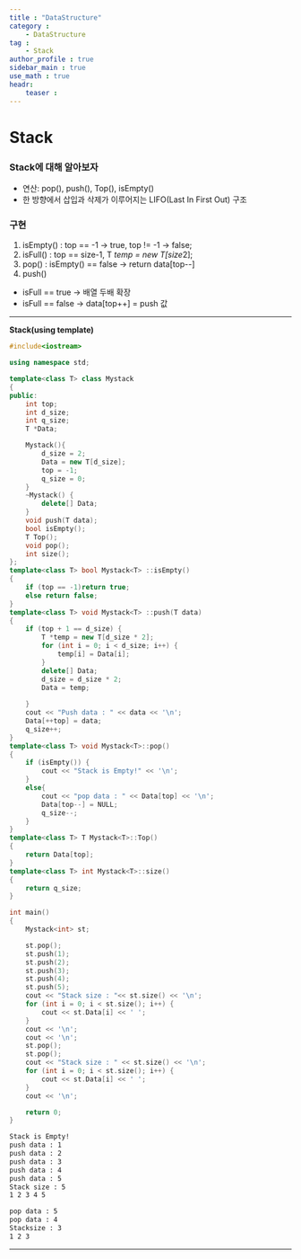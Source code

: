 ```yaml
---
title : "DataStructure"
category :
    - DataStructure
tag :
    - Stack
author_profile : true
sidebar_main : true
use_math : true
headr:
    teaser : 
---
```


# Stack

### Stack에 대해 알아보자

- 연산: pop(), push(), Top(), isEmpty()
- 한 방향에서 삽입과 삭제가 이루어지는 LIFO(Last In First Out) 구조

### 구현
1. isEmpty() : top == -1 -> true, top != -1 -> false;
2. isFull() : top == size-1, T *temp = new T[size*2];
3. pop() : isEmpty() == false -> return data[top--] 
4. push()
- isFull == true -> 배열 두배 확장
- isFull == false -> data[top++] = push 값
---
**Stack(using template)**

```cpp
#include<iostream>

using namespace std;

template<class T> class Mystack
{
public:
	int top;
	int d_size;
	int q_size;
	T *Data;

	Mystack(){
		d_size = 2;
		Data = new T[d_size];
		top = -1;
		q_size = 0;
	}
	~Mystack() {
		delete[] Data;
	}
	void push(T data);
	bool isEmpty();
	T Top();
	void pop();
	int size();
};
template<class T> bool Mystack<T> ::isEmpty()
{
	if (top == -1)return true;
	else return false;
}
template<class T> void Mystack<T> ::push(T data)
{
	if (top + 1 == d_size) {
		T *temp = new T[d_size * 2];
		for (int i = 0; i < d_size; i++) {
			temp[i] = Data[i];
		}
		delete[] Data;
		d_size = d_size * 2;
		Data = temp;
		
	}
	cout << "Push data : " << data << '\n';
	Data[++top] = data;
	q_size++;
}
template<class T> void Mystack<T>::pop() 
{
	if (isEmpty()) {
		cout << "Stack is Empty!" << '\n';
	}
	else{
		cout << "pop data : " << Data[top] << '\n';
		Data[top--] = NULL;
		q_size--;
	}
}
template<class T> T Mystack<T>::Top() 
{
	return Data[top];
}
template<class T> int Mystack<T>::size() 
{
	return q_size;
}

int main()
{
	Mystack<int> st;

	st.pop();
	st.push(1);
	st.push(2);
	st.push(3);
	st.push(4);
	st.push(5);
	cout << "Stack size : "<< st.size() << '\n';
	for (int i = 0; i < st.size(); i++) {
		cout << st.Data[i] << ' ';
	}
	cout << '\n';
    cout << '\n';
	st.pop();
	st.pop();
	cout << "Stack size : " << st.size() << '\n';
	for (int i = 0; i < st.size(); i++) {
		cout << st.Data[i] << ' ';
	}
	cout << '\n';

	return 0;
}
```
```sh
Stack is Empty!
push data : 1
push data : 2
push data : 3
push data : 4
push data : 5
Stack size : 5
1 2 3 4 5

pop data : 5
pop data : 4
Stacksize : 3
1 2 3
```
---

